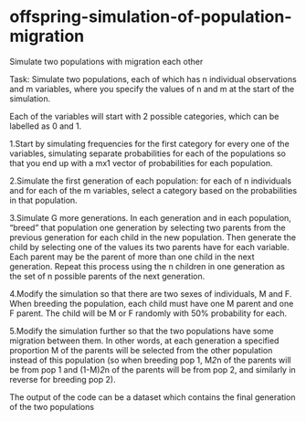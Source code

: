 # offspring-simulation-of-population-migration
Simulate two populations with migration each other

Task: Simulate two populations, each of which has n individual observations and m variables, where you specify the values of n and m at the start of the simulation.

Each of the variables will start with 2 possible categories, which can be labelled as 0 and 1. 

1.Start by simulating frequencies for the first category for every one of the variables, simulating separate probabilities for each of the populations so that you end up with a mx1 vector of probabilities for each population.

2.Simulate the first generation of each population: for each of n individuals and for each of the m variables, select a category based on the probabilities in that population.

3.Simulate G more generations. In each generation and in each population, “breed” that population one generation by selecting two parents from the previous generation for each child in the new population. Then generate the child by selecting one of the values its two parents have for each variable. Each parent may be the parent of more than one child in the next generation. Repeat this process using the n children in one generation as the set of n possible parents of the next generation.

4.Modify the simulation so that there are two sexes of individuals, M and F. When breeding the population, each child must have one M parent and one F parent. The child will be M or F randomly with 50% probability for each.

5.Modify the simulation further so that the two populations have some migration between them. In other words, at each generation a specified proportion M of the parents will be selected from the other population instead of this population (so when breeding pop 1, M*2*n of the parents will be from pop 1 and (1-M)*2*n of the parents will be from pop 2, and similarly in reverse for breeding pop 2).

The output of the code can be a dataset which contains the final generation of the two populations

